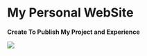 
# My Personal WebSite
**Create To Publish My Project and Experience**

![](../../Downloads/screencapture-myportfolio-hypertext-assassin-rss-vercel-app-2022-09-28-21_04_58.png)
